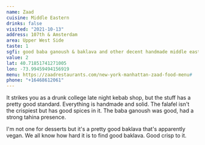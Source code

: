 ```yaml
---
name: Zaad
cuisine: Middle Eastern
drinks: false
visited: "2021-10-13"
address: 107th & Amsterdam
area: Upper West Side
taste: 1
sgfi: good baba ganoush & baklava and other decent handmade middle eastern standards.
value: 2
lat: 40.71851741271005
lon: -73.99459494156919
menu: https://zaadrestaurants.com/new-york-manhattan-zaad-food-menu#
phone: "+16468612061"
---
```


It strikes you as a drunk college late night kebab shop, but the stuff has a pretty good standard. Everything is handmade and solid. The falafel isn't the crispiest but has good spices in it. The baba ganoush was good, had a strong tahina presence.

I'm not one for desserts but it's a pretty good baklava that's apparently vegan. We all know how hard it is to find good baklava. Good crisp to it.
